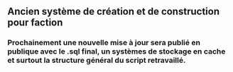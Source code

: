 ## Ancien système de création et de construction pour faction
### Prochainement une nouvelle mise à jour sera publié en publique avec le .sql final, un systèmes de stockage en cache et surtout la structure général du script retravaillé.